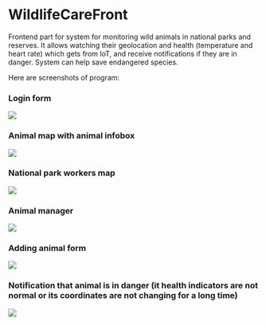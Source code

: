 # WildlifeCareFront

Frontend part for system for monitoring wild animals in national parks and reserves. It allows watching their geolocation and health (temperature and heart rate) which gets from IoT, and receive notifications if they are in danger. System can help save endangered species.

Here are screenshots of program:

### Login form
![](https://user-images.githubusercontent.com/69506862/145847362-c926ea49-f309-4862-93ff-a234e14f23ca.png)

### Animal map with animal infobox
![](https://user-images.githubusercontent.com/69506862/145845979-9ca167af-aee9-4795-8ff8-198f2ca23331.png)

### National park workers map
![](https://user-images.githubusercontent.com/69506862/145845953-bd11be25-2bb6-4413-86be-182a1ab5ae49.png)

### Animal manager
![](https://user-images.githubusercontent.com/69506862/145845934-8eb2554b-902d-43b0-a34a-8337bfa35efc.png)

### Adding animal form
![](https://user-images.githubusercontent.com/69506862/145845921-bb15546d-03e1-454e-82c2-c66621dcf2b1.png)

### Notification that animal is in danger (it health indicators are not normal or its coordinates are not changing for a long time)
![](https://user-images.githubusercontent.com/69506862/145847373-771aa8bd-ff02-4b33-8378-bf821b1ec0f0.png)




